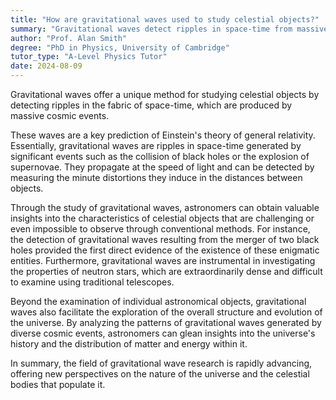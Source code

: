 ```yaml
---
title: "How are gravitational waves used to study celestial objects?"
summary: "Gravitational waves detect ripples in space-time from massive celestial events, enabling the study of various astronomical objects and phenomena."
author: "Prof. Alan Smith"
degree: "PhD in Physics, University of Cambridge"
tutor_type: "A-Level Physics Tutor"
date: 2024-08-09
---
```


Gravitational waves offer a unique method for studying celestial objects by detecting ripples in the fabric of space-time, which are produced by massive cosmic events.

These waves are a key prediction of Einstein's theory of general relativity. Essentially, gravitational waves are ripples in space-time generated by significant events such as the collision of black holes or the explosion of supernovae. They propagate at the speed of light and can be detected by measuring the minute distortions they induce in the distances between objects.

Through the study of gravitational waves, astronomers can obtain valuable insights into the characteristics of celestial objects that are challenging or even impossible to observe through conventional methods. For instance, the detection of gravitational waves resulting from the merger of two black holes provided the first direct evidence of the existence of these enigmatic entities. Furthermore, gravitational waves are instrumental in investigating the properties of neutron stars, which are extraordinarily dense and difficult to examine using traditional telescopes.

Beyond the examination of individual astronomical objects, gravitational waves also facilitate the exploration of the overall structure and evolution of the universe. By analyzing the patterns of gravitational waves generated by diverse cosmic events, astronomers can glean insights into the universe's history and the distribution of matter and energy within it.

In summary, the field of gravitational wave research is rapidly advancing, offering new perspectives on the nature of the universe and the celestial bodies that populate it.
    